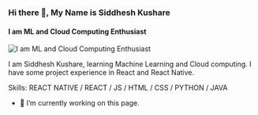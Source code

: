 ### Hi there 👋, My Name is Siddhesh Kushare
#### I am ML and Cloud Computing Enthusiast
![I am ML and Cloud Computing Enthusiast](https://pbs.twimg.com/profile_banners/1534498990456438786/1654847849/1080x360)

I am Siddhesh Kushare, learning Machine Learning and Cloud computing. I have some project experience in React and React Native.

Skills: REACT NATIVE / REACT / JS / HTML / CSS / PYTHON / JAVA

- 🔭 I’m currently working on this page. 
